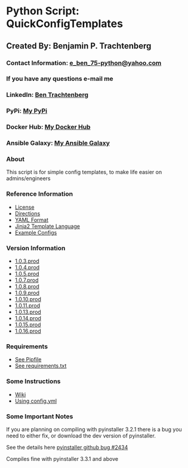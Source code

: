 # Python Script: QuickConfigTemplates

## Created By: Benjamin P. Trachtenberg

### Contact Information:  e_ben_75-python@yahoo.com
### If you have any questions e-mail me

### LinkedIn: [Ben Trachtenberg](https://www.linkedin.com/in/ben-trachtenberg-3a78496)
### PyPi: [My PyPi](https://pypi.org/user/btr1975/)
### Docker Hub: [My Docker Hub](https://hub.docker.com/r/btr1975)
### Ansible Galaxy: [My Ansible Galaxy](https://galaxy.ansible.com/btr1975/)

### About

This script is for simple config templates, to make life easier on admins/engineers

### Reference Information
* [License](https://github.com/btr1975/QuickConfigTemplates/blob/master/LICENSE)
* [Directions](https://github.com/btr1975/QuickConfigTemplates/wiki)
* [YAML Format](http://yaml.org/)
* [Jinja2 Template Language](http://jinja.pocoo.org)
* [Example Configs](https://github.com/btr1975/QuickConfigTemplates/tree/master/Docs/Examples)

### Version Information
* [1.0.3.prod](https://github.com/btr1975/QuickConfigTemplates/wiki/Version-1.0.3.prod)
* [1.0.4.prod](https://github.com/btr1975/QuickConfigTemplates/wiki/Version-1.0.4.prod)
* [1.0.5.prod](https://github.com/btr1975/QuickConfigTemplates/wiki/Version-1.0.5.prod)
* [1.0.7.prod](https://github.com/btr1975/QuickConfigTemplates/wiki/Version-1.0.7.prod)
* [1.0.8.prod](https://github.com/btr1975/QuickConfigTemplates/wiki/Version-1.0.8.prod)
* [1.0.9.prod](https://github.com/btr1975/QuickConfigTemplates/wiki/Version-1.0.9.prod)
* [1.0.10.prod](https://github.com/btr1975/QuickConfigTemplates/wiki/Version-1.0.10.prod)
* [1.0.11.prod](https://github.com/btr1975/QuickConfigTemplates/wiki/Version-1.0.11.prod)
* [1.0.13.prod](https://github.com/btr1975/QuickConfigTemplates/wiki/Version-1.0.13.prod)
* [1.0.14.prod](https://github.com/btr1975/QuickConfigTemplates/wiki/Version-1.0.14.prod)
* [1.0.15.prod](https://github.com/btr1975/QuickConfigTemplates/wiki/Version-1.0.15.prod)
* [1.0.16.prod](https://github.com/btr1975/QuickConfigTemplates/wiki/Version-1.0.16.prod)

### Requirements
* [See Pipfile](https://github.com/btr1975/QuickConfigTemplates/blob/master/Pipfile)
* [See requirements.txt](https://github.com/btr1975/QuickConfigTemplates/blob/master/requirements.txt)

### Some Instructions

* [Wiki](https://github.com/btr1975/QuickConfigTemplates/wiki)
* [Using config.yml](https://github.com/btr1975/QuickConfigTemplates/wiki/Using-the-config.yml)

### Some Important Notes
If you are planning on compiling with pyinstaller 3.2.1 there is a bug you need to either fix, or download the dev 
version of pyinstaller.

See the details here [pyinstaller github bug #2434](https://github.com/pyinstaller/pyinstaller/issues/2434)

Compiles fine with pyinstaller 3.3.1 and above
